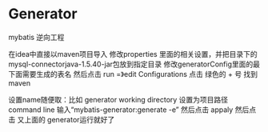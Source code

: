 # Generator

mybatis 逆向工程

在idea中直接以maven项目导入
修改properties 里面的相关设置，并把目录下的mysql-connectorjava-1.5.40-jar包放到指定目录
修改generatorConfig里面的最下面需要生成的表名
然后点击 run =》edit Configurations
点击 绿色的 + 号
找到maven

设置name随便取：比如 generator
working directory 设置为项目路径
command line 输入“mybatis-generator:generate  -e”
然后点击 appaly 
然后点击 又上面的  generator运行就好了
